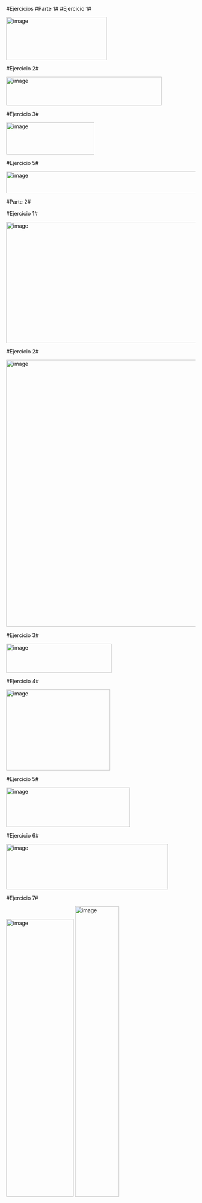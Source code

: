 #Ejercicios 
#Parte 1#
#Ejercicio 1#

<img width="267" height="114" alt="image" src="https://github.com/user-attachments/assets/854d4fec-c5fc-4ace-b1db-074b6ae4ca52" />

#Ejercicio 2#

<img width="413" height="76" alt="image" src="https://github.com/user-attachments/assets/860c015d-05be-4889-b810-d32409cef84a" />

#Ejercicio 3#

<img width="234" height="85" alt="image" src="https://github.com/user-attachments/assets/14dc86ea-93b1-4bff-a2b0-55d5799d44f5" />

#Ejercicio 5#

<img width="579" height="58" alt="image" src="https://github.com/user-attachments/assets/505d2de4-8b0b-4e69-bd89-ca59446e3038" />

#Parte 2#

#Ejercicio 1#

<img width="1474" height="322" alt="image" src="https://github.com/user-attachments/assets/1f7d87a7-e687-4f86-8a68-377c6700199f" />

#Ejercicio 2#

<img width="1714" height="709" alt="image" src="https://github.com/user-attachments/assets/35e20d7e-f378-41c5-9fde-1d5e59b0661a" />

#Ejercicio 3#

<img width="280" height="77" alt="image" src="https://github.com/user-attachments/assets/ccbcf480-b483-4b00-be06-819e44a90d2d" />

#Ejercicio 4#

<img width="276" height="215" alt="image" src="https://github.com/user-attachments/assets/a1b9a049-0b1a-4aa7-a063-64659ab27d55" />

#Ejercicio 5#

<img width="329" height="105" alt="image" src="https://github.com/user-attachments/assets/8430aaa4-d817-4fb6-af28-bd64168de669" />

#Ejercicio 6#

<img width="430" height="121" alt="image" src="https://github.com/user-attachments/assets/882f94c5-8d78-446f-bcda-983489a4dd94" />

#Ejercicio 7#

<img width="179" height="738" alt="image" src="https://github.com/user-attachments/assets/80befffc-d6e8-422a-abf7-3d2422220995" />           <img width="117" height="772" alt="image" src="https://github.com/user-attachments/assets/7b07b3e0-5602-45b8-88f7-dc1f7ab6eff4" />



